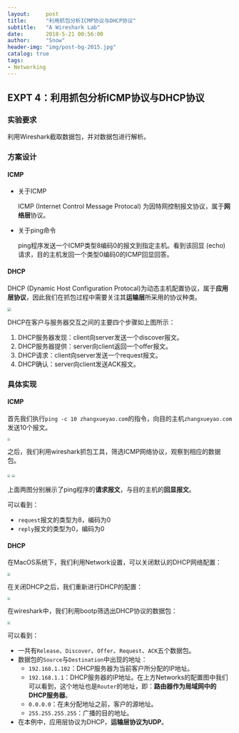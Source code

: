 ```yaml
---
layout:     post
title:      "利用抓包分析ICMP协议与DHCP协议"
subtitle:   "A Wireshark Lab"
date:       2018-5-21 00:56:00
author:     "Snow"
header-img: "img/post-bg-2015.jpg"
catalog: true
tags:
- Networking
---
```


## EXPT 4：利用抓包分析ICMP协议与DHCP协议

### 实验要求

利用Wireshark截取数据包，并对数据包进行解析。 

### 方案设计

#### ICMP

- 关于ICMP

  ICMP (Internet Control Message Protocal) 为因特网控制报文协议，属于**网络层**协议。

- 关于ping命令

  ping程序发送一个ICMP类型8编码0的报文到指定主机。看到该回显 (echo) 请求，目的主机发回一个类型0编码0的ICMP回显回答。

#### DHCP

DHCP (Dynamic Host Configuration Protocal)为动态主机配置协议，属于**应用层协议**，因此我们在抓包过程中需要关注其**运输层**所采用的协议种类。 

<img src="https://raw.githubusercontent.com/RMSnow/NetworkingProgramming/master/expt4/DHCP.png" style="zoom:50%" />

DHCP在客户与服务器交互之间的主要四个步骤如上图所示：

1. DHCP服务器发现：client向server发送一个discover报文。
2. DHCP服务器提供：server向client返回一个offer报文。
3. DHCP请求：client向server发送一个request报文。
4. DHCP确认：server向client发送ACK报文。

### 具体实现

#### ICMP

首先我们执行`ping -c 10 zhangxueyao.com`的指令，向目的主机`zhangxueyao.com`发送10个报文。

<img src="https://raw.githubusercontent.com/RMSnow/NetworkingProgramming/master/expt4/ICMP-ping.png" style="zoom:40%" />

之后，我们利用wireshark抓包工具，筛选ICMP网络协议，观察到相应的数据包。

<img src="https://raw.githubusercontent.com/RMSnow/NetworkingProgramming/master/expt4/ICMP-request.png" style="zoom:40%" />

<img src="https://raw.githubusercontent.com/RMSnow/NetworkingProgramming/master/expt4/ICMP-reply.png" style="zoom:40%" />

上面两图分别展示了ping程序的**请求报文**，与目的主机的**回显报文**。

可以看到：

- `request`报文的类型为8，编码为0
- `reply`报文的类型为0，编码为0

#### DHCP

在MacOS系统下，我们利用Network设置，可以关闭默认的DHCP网络配置：

<img src="https://raw.githubusercontent.com/RMSnow/NetworkingProgramming/master/expt4/DHCP-1.png" style="zoom:40%" />

在关闭DHCP之后，我们重新进行DHCP的配置：

<img src="https://raw.githubusercontent.com/RMSnow/NetworkingProgramming/master/expt4/DHCP-3.png" style="zoom:40%" />

在wireshark中，我们利用bootp筛选出DHCP协议的数据包：

<img src="https://raw.githubusercontent.com/RMSnow/NetworkingProgramming/master/expt4/DHCP-4.png" style="zoom:40%" />

可以看到：

- 一共有`Release`、`Discover`、`Offer`、`Request`、`ACK`五个数据包。
- 数据包的`Source`与`Destination`中出现的地址：
  - `192.168.1.102`：DHCP服务器为当前客户所分配的IP地址。
  - `192.168.1.1`：DHCP服务器的IP地址。在上方Networks的配置图中我们可以看到，这个地址也是`Router`的地址，即：**路由器作为局域网中的DHCP服务器**。
  - `0.0.0.0`：在未分配地址之前，客户的源地址。
  - `255.255.255.255`：广播的目的地址。
- 在本例中，应用层协议为DHCP，**运输层协议为UDP**。